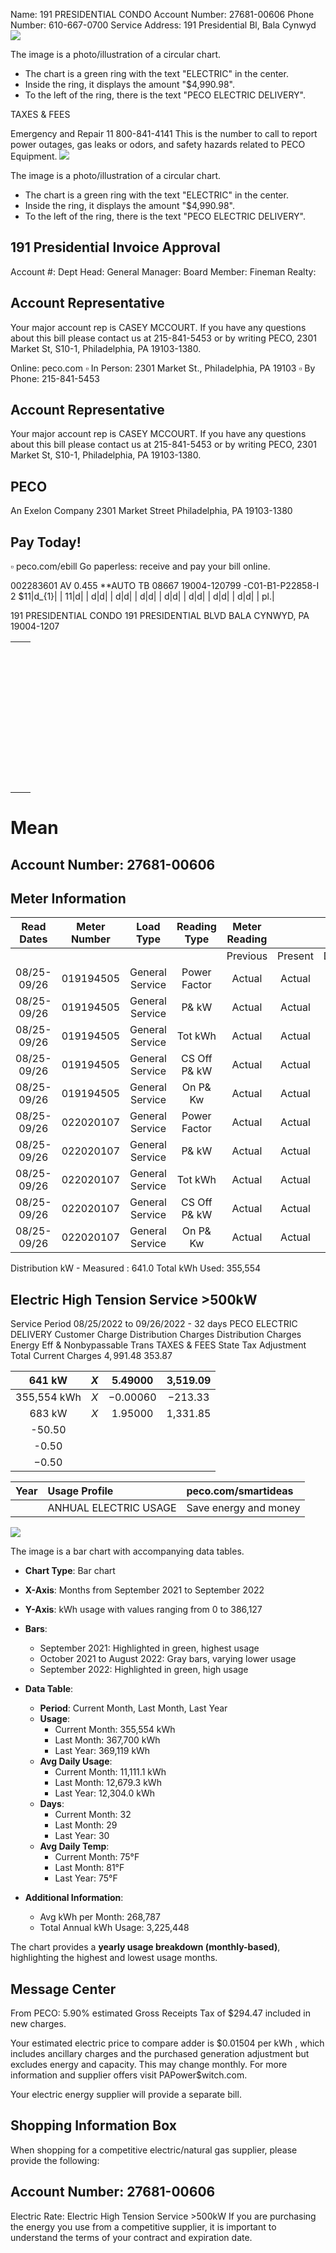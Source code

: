 Name: 191 PRESIDENTIAL CONDO
Account Number: 27681-00606
Phone Number: 610-667-0700
Service Address: 191 Presidential Bl, Bala Cynwyd
![](images/img-0.jpeg)

The image is a photo/illustration of a circular chart.

- The chart is a green ring with the text "ELECTRIC" in the center.
- Inside the ring, it displays the amount "$4,990.98".
- To the left of the ring, there is the text "PECO ELECTRIC DELIVERY".

TAXES \& FEES

Emergency and Repair
11 800-841-4141
This is the number to call to report power outages, gas leaks or odors, and safety hazards related to PECO Equipment.
![](images/img-1.jpeg)

The image is a photo/illustration of a circular chart.

- The chart is a green ring with the text "ELECTRIC" in the center.
- Inside the ring, it displays the amount "$4,990.98".
- To the left of the ring, there is the text "PECO ELECTRIC DELIVERY".

## 191 Presidential Invoice Approval

Account \#: Dept Head: General Manager: Board Member: Fineman Realty:

## Account Representative

Your major account rep is CASEY MCCOURT. If you have any questions about this bill please contact us at 215-841-5453 or by writing PECO, 2301 Market St, S10-1, Philadelphia, PA 19103-1380.

Online: peco.com
$\square$ In Person: 2301 Market St., Philadelphia, PA 19103
$\square$ By Phone: 215-841-5453

## Account Representative

Your major account rep is CASEY MCCOURT. If you have any questions about this bill please contact us at 215-841-5453 or by writing PECO, 2301 Market St, S10-1, Philadelphia, PA 19103-1380.

## PECO

An Exelon Company
2301 Market Street
Philadelphia, PA 19103-1380

## Pay Today!

$\square$ peco.com/ebill
Go paperless: receive and pay your bill online.

002283601 AV 0.455 **AUTO TB 08667 19004-120799 -C01-B1-P22858-I 2
$11|d_{1}| | 11|d| | d|d| | d|d| | d|d| | d|d| | d|d| | d|d| | d|d| | pl.|

191 PRESIDENTIAL CONDO
191 PRESIDENTIAL BLVD
BALA CYNWYD, PA 19004-1207

|  |  |
| :-- | :-- |
|  |  |
|  |  |
|  |  |
|  |  |
|  |  |
|  |  |
|  |  |
|  |  |
|  |  |
|  |  |
|  |  |
|  |  |
|  |  |
|  |  |
|  |  |
|  |  |
|  |  |
|  |  |
|  |  |
|  |  |
|  |  |
|  |  |
|  |  |
|  |  |
|  |  |
|  |  |
|  |  |
|  |  |
|  |  |
|  |  |
|  |  |
|  |  |
|  |  |
|  |  |
|  |  |
|  |  |
|  |  |
|  |  |
|  |  |
|  | 

# Mean 

## Account Number: 27681-00606

## Meter Information

| Read <br> Dates | Meter Number | Load Type | Reading <br> Type | Meter Reading |  |  | Multiplier | Total <br> Usage |
| :--: | :--: | :--: | :--: | :--: | :--: | :--: | :--: | :--: |
|  |  |  |  | Previous | Present | Difference |  |  |
| 08/25-09/26 | 019194505 | General Service | Power Factor | Actual | Actual | 0.983 |  | 0.983 |
| 08/25-09/26 | 019194505 | General Service | P\& kW | Actual | Actual | 0.1470 | 3,600 | 529.20 |
| 08/25-09/26 | 019194505 | General Service | Tot kWh | Actual | Actual | 80.2340 | 3,600 | 288,842 |
| 08/25-09/26 | 019194505 | General Service | CS Off P\& kW | Actual | Actual | 0.1420 | 3,600 | 511.20 |
| 08/25-09/26 | 019194505 | General Service | On P\& Kw | Actual | Actual | 0.1470 | 3,600 | 529.20 |
| 08/25-09/26 | 022020107 | General Service | Power Factor | Actual | Actual | 0.983 |  | 0.983 |
| 08/25-09/26 | 022020107 | General Service | P\& kW | Actual | Actual | 0.0310 | 3,600 | 111.60 |
| 08/25-09/26 | 022020107 | General Service | Tot kWh | Actual | Actual | 18.5310 | 3,600 | 66,712 |
| 08/25-09/26 | 022020107 | General Service | CS Off P\& kW | Actual | Actual | 0.0300 | 3,600 | 108.00 |
| 08/25-09/26 | 022020107 | General Service | On P\& Kw | Actual | Actual | 0.0310 | 3,600 | 111.60 |

Distribution kW - Measured : 641.0
Total kWh Used: 355,554

## Electric High Tension Service >500kW

Service Period 08/25/2022 to 09/26/2022 - 32 days
PECO ELECTRIC DELIVERY
Customer Charge
Distribution Charges
Distribution Charges
Energy Eff \& Nonbypassable Trans
TAXES \& FEES
State Tax Adjustment
Total Current Charges
$4,991.48$
353.87

| 641 kW | $X$ | 5.49000 | 3,519.09 |
| :--: | :--: | :--: | :--: |
| 355,554 kWh | $X$ | $-0.00060$ | $-213.33$ |
| 683 kW | $X$ | 1.95000 | 1,331.85 |
| -50.50 |  |  |  |
| -0.50 |  |  |  |
| $-0.50$ |  |  |  |


| Year | Usage Profile | peco.com/smartideas |
| :-- | :-- | :-- |
|  | ANHUAL ELECTRIC USAGE | Save energy and money |

![](images/img-2.jpeg)

The image is a bar chart with accompanying data tables.

- **Chart Type**: Bar chart
- **X-Axis**: Months from September 2021 to September 2022
- **Y-Axis**: kWh usage with values ranging from 0 to 386,127
- **Bars**: 
  - September 2021: Highlighted in green, highest usage
  - October 2021 to August 2022: Gray bars, varying lower usage
  - September 2022: Highlighted in green, high usage

- **Data Table**:
  - **Period**: Current Month, Last Month, Last Year
  - **Usage**: 
    - Current Month: 355,554 kWh
    - Last Month: 367,700 kWh
    - Last Year: 369,119 kWh
  - **Avg Daily Usage**: 
    - Current Month: 11,111.1 kWh
    - Last Month: 12,679.3 kWh
    - Last Year: 12,304.0 kWh
  - **Days**: 
    - Current Month: 32
    - Last Month: 29
    - Last Year: 30
  - **Avg Daily Temp**: 
    - Current Month: 75°F
    - Last Month: 81°F
    - Last Year: 75°F

- **Additional Information**:
  - Avg kWh per Month: 268,787
  - Total Annual kWh Usage: 3,225,448

The chart provides a **yearly usage breakdown (monthly-based)**, highlighting the highest and lowest usage months.

## Message Center

From PECO:
5.90\% estimated Gross Receipts Tax of \$294.47 included in new charges.

Your estimated electric price to compare adder is $\$ 0.01504$ per kWh , which includes ancillary charges and the purchased generation adjustment but excludes energy and capacity. This may change monthly. For more information and supplier offers visit PAPower\$witch.com.

Your electric energy supplier will provide a separate bill.

## Shopping Information Box

When shopping for a competitive electric/natural gas supplier, please provide the following:

## Account Number: 27681-00606

Electric Rate: Electric High Tension Service >500kW
If you are purchasing the energy you use from a competitive supplier, it is important to understand the terms of your contract and expiration date.
